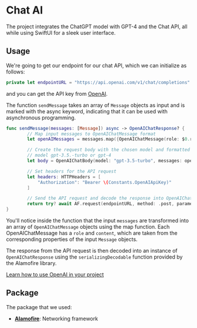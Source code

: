 #  Chat AI
The project integrates the ChatGPT model with GPT-4 and the Chat API, all while using SwiftUI for a sleek user interface.

## Usage
We're going to get our endpoint for our chat API, which we can initialize as follows:
```swift
private let endpointURL = "https://api.openai.com/v1/chat/completions"
```
and you can get the API key from [OpenAI](https://platform.openai.com/).

The function `sendMessage` takes an array of `Message` objects as input and is marked with the async keyword, indicating that it can be used with asynchronous programming.
```swift
func sendMessage(messages: [Message]) async -> OpenAIChatResponse? {
        // Map input messages to OpenAIChatMessage format
        let openAIMessages = messages.map({OpenAIChatMessage(role: $0.role, content: $0.content)})

        // Create the request body with the chosen model and formatted messages
        // model gpt-3.5.-turbo or gpt-4
        let body = OpenAIChatBody(model: "gpt-3.5-turbo", messages: openAIMessages)

        // Set headers for the API request
        let headers: HTTPHeaders = [
            "Authorization": "Bearer \(Constants.OpenAIApiKey)"
        ]

        // Send the API request and decode the response into OpenAIChatResponse
        return try? await AF.request(endpointURL, method: .post, parameters: body, encoder: .json, headers: headers).serializingDecodable(OpenAIChatResponse.self).value
}
```
You'll notice inside the function that the input `messages` are transformed into an array of `OpenAIChatMessage` objects using the map function. Each OpenAIChatMessage has a `role` and `content`, which are taken from the corresponding properties of the input `Message` objects.

The response from the API request is then decoded into an instance of `OpenAIChatResponse` using the `serializingDecodable` function provided by the Alamofire library.

[Learn how to use OpenAI in your project](https://platform.openai.com/docs/api-reference/)

## Package
The package that we used:
* **[Alamofire](https://github.com/alamofire/alamofire/)**: Networking framework
